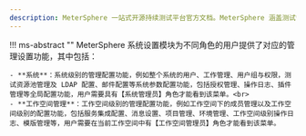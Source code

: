 ```yaml
---
description: MeterSphere 一站式开源持续测试平台官方文档。MeterSphere 涵盖测试管理、接口测试、UI 测试和性能测试等功能，全面兼容 JMeter、Selenium 等主流开源标准，有效助力开发和测试团队充分利用云弹性进行高度可 扩展的自动化测试，加速高质量的软件交付。
---
```


!!! ms-abstract ""
    MeterSphere 系统设置模块为不同角色的用户提供了对应的管理设置功能，其中包括：<br>

    - **系统**：系统级别的管理配置功能，例如整个系统的用户、工作管理、用户组与权限，测试资源池管理及 LDAP 配置、邮件配置等系统参数配置功能，包括授权管理、操作日志、插件管理等全局配置功能，用户需要具有【系统管理员】角色才能看到该菜单。<br>
    - **工作空间管理**：工作空间级别的管理配置功能，例如工作空间下的成员管理以及工作空间级别的配置功能，包括服务集成配置、消息设置、项目管理、环境管理、工作空间级别操作日志、模版管理等，用户需要在当前工作空间中有【工作空间管理员】角色才能看到该菜单。
